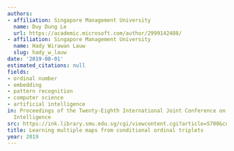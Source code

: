 ```yaml
---
authors:
- affiliation: Singapore Management University
  name: Duy Dung Le
  url: https://academic.microsoft.com/author/2999142488/
- affiliation: Singapore Management University
  name: Hady Wirawan Lauw
  slug: hady_w_lauw
date: '2019-08-01'
estimated_citations: null
fields:
- ordinal number
- embedding
- pattern recognition
- computer science
- artificial intelligence
in: Proceedings of the Twenty-Eighth International Joint Conference on Artificial
  Intelligence
src: https://ink.library.smu.edu.sg/cgi/viewcontent.cgi?article=5700&context=sis_research
title: Learning multiple maps from conditional ordinal triplets
year: 2019
---
```

